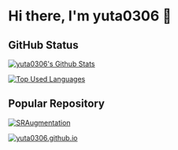 # Hi there, I'm yuta0306 👋

## GitHub Status

<!-- status -->
[![yuta0306's Github Stats](https://github-readme-stats.vercel.app/api?username=yuta0306&hide=contribs&count_private=true&show_icons=true&theme=nightowl)](https://github.com/yuta0306/)

<!-- top languages -->
[![Top Used Languages](https://github-readme-stats.vercel.app/api/top-langs/?username=yuta0306&layout=compact&theme=nightowl&hide=c#)](https://github.com/yuta0306/)

## Popular Repository

[![SRAugmentation](https://github-readme-stats.vercel.app/api/pin/?username=yuta0306&repo=SRAugmentation&theme=nightowl)](https://github.com/yuta0306/SRAugmentation)

[![yuta0306.github.io](https://github-readme-stats.vercel.app/api/pin/?username=yuta0306&repo=yuta0306.github.io&theme=nightowl)](https://github.com/yuta0306/yuta0306.github.io)

<!--
**yuta0306/yuta0306** is a ✨ _special_ ✨ repository because its `README.md` (this file) appears on your GitHub profile.

Here are some ideas to get you started:

- 🔭 I’m currently working on ...
- 🌱 I’m currently learning ...
- 👯 I’m looking to collaborate on ...
- 🤔 I’m looking for help with ...
- 💬 Ask me about ...
- 📫 How to reach me: ...
- 😄 Pronouns: ...
- ⚡ Fun fact: ...
-->

